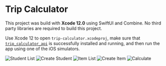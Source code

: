 # Trip Calculator

This project was build with **Xcode 12.0** using SwiftUI and Combine. No third party libraries are required to build this project.

Use Xcode 12 to open `trip-calculator.xcodeproj`, make sure that [`trip_calculator_api`](https://github.com/gklei/trip_calculator_api) is successfully installed and running, and then run the app using one of the iOS simulators.

![Student List](/screenshots/student_list.png?raw=true "Student List")
![Create Student](/screenshots/create_student.png?raw=true "Student Create Student")
![Item List](/screenshots/item_list.png?raw=true "Item List")
![Create Item](/screenshots/create_item.png?raw=true "Create Item")
![Calculate](/screenshots/calculate.png?raw=true "Calculate")
